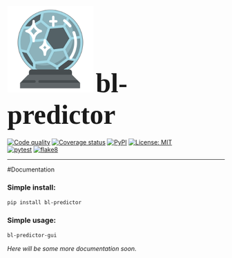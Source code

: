 <img src="https://raw.githubusercontent.com/lgehring/bl-predictor/master/bl-predictor_logo.svg" width="200"> <span style="font-family:Calibri; font-size:3em;">bl-predictor</span>
-------------

[![Code quality](https://www.code-inspector.com/project/17966/score/svg)](https://frontend.code-inspector.com/public/project/17966/bl-predictor/dashboard) 
[![Coverage status](https://coveralls.io/repos/github/lgehring/bl-predictor/badge.svg)](https://coveralls.io/github/lgehring/bl-predictor) 
[![PyPI](https://img.shields.io/pypi/v/bl-predictor)](https://pypi.org/project/bl-predictor/)
[![License: MIT](https://img.shields.io/badge/License-MIT-blue.svg)](LICENSE.txt)  
[![pytest](https://github.com/lgehring/bl-predictor/workflows/pytest/badge.svg)](https://github.com/lgehring/bl-predictor/tree/main/tests) 
[![flake8](https://github.com/lgehring/bl-predictor/workflows/pep8/badge.svg)](https://www.python.org/dev/peps/pep-0008/)  

-------------
#Documentation

### Simple install:
```bash
pip install bl-predictor
```

### Simple usage:
```bash
bl-predictor-gui
```

_Here will be some more documentation soon._
